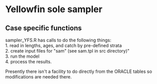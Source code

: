 # Yellowfin sole sampler

## Case specific functions

sampler_YFS.R has calls to do the following things:   
	1.	read in lengths, ages, and catch by pre-defined strata          
	2.	create input files for "sam" (see sam.tpl in src directory)"     
	3.	run the model     
	4.	process the results.     

Presently there isn't a facility to do directly from the ORACLE tables so modifications are needed there.

